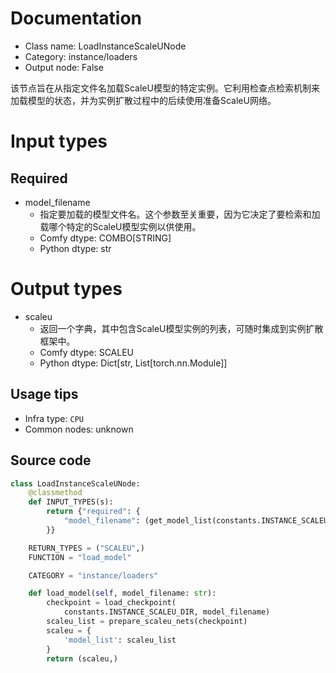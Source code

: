 
# Documentation
- Class name: LoadInstanceScaleUNode
- Category: instance/loaders
- Output node: False

该节点旨在从指定文件名加载ScaleU模型的特定实例。它利用检查点检索机制来加载模型的状态，并为实例扩散过程中的后续使用准备ScaleU网络。

# Input types
## Required
- model_filename
    - 指定要加载的模型文件名。这个参数至关重要，因为它决定了要检索和加载哪个特定的ScaleU模型实例以供使用。
    - Comfy dtype: COMBO[STRING]
    - Python dtype: str

# Output types
- scaleu
    - 返回一个字典，其中包含ScaleU模型实例的列表，可随时集成到实例扩散框架中。
    - Comfy dtype: SCALEU
    - Python dtype: Dict[str, List[torch.nn.Module]]


## Usage tips
- Infra type: `CPU`
- Common nodes: unknown


## Source code
```python
class LoadInstanceScaleUNode:
    @classmethod
    def INPUT_TYPES(s):
        return {"required": {
            "model_filename": (get_model_list(constants.INSTANCE_SCALEU_DIR),),
        }}

    RETURN_TYPES = ("SCALEU",)
    FUNCTION = "load_model"

    CATEGORY = "instance/loaders"

    def load_model(self, model_filename: str):
        checkpoint = load_checkpoint(
            constants.INSTANCE_SCALEU_DIR, model_filename)
        scaleu_list = prepare_scaleu_nets(checkpoint)
        scaleu = {
            'model_list': scaleu_list
        }
        return (scaleu,)

```
